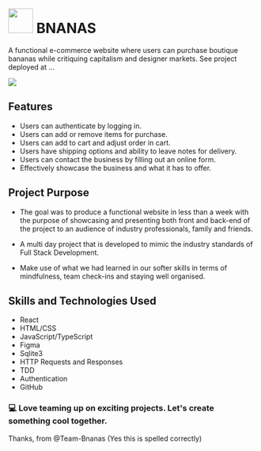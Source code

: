 # <img src="public/images/logo.png" width="50"> BNANAS

A functional e-commerce website where users can purchase boutique bananas while critiquing capitalism and designer markets. See project deployed at ...

![](public/images/Bnana%20Project.gif)

## Features

- Users can authenticate by logging in.
- Users can add or remove items for purchase.
- Users can add to cart and adjust order in cart.
- Users have shipping options and ability to leave notes for delivery. 
- Users can contact the business by filling out an online form.
- Effectively showcase the business and what it has to offer.

## Project Purpose

- The goal was to produce a functional website in less than a week with the purpose of showcasing and presenting both front and back-end of the project to an audience of industry professionals, family and friends.

- A multi day project that is developed to mimic the industry standards of Full Stack Development.

- Make use of what we had learned in our softer skills in terms of mindfulness, team check-ins and staying well organised.

## Skills and Technologies Used

- React
- HTML/CSS
- JavaScript/TypeScript
- Figma
- Sqlite3
- HTTP Requests and Responses
- TDD
- Authentication
- GitHub

### 💻 Love teaming up on exciting projects. Let's create something cool together.

Thanks, from @Team-Bnanas (Yes this is spelled correctly)